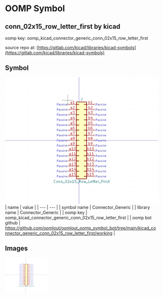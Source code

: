 # OOMP Symbol  
## conn_02x15_row_letter_first  by kicad  
  
oomp key: oomp_kicad_connector_generic_conn_02x15_row_letter_first  
  
source repo at: [https://gitlab.com/kicad/libraries/kicad-symbols](https://gitlab.com/kicad/libraries/kicad-symbols)  
## Symbol  
  
[![working.png](working_600.png)](working.png)  
| name | value | 
| --- | --- | 
| symbol name | Connector_Generic | 
| library name | Connector_Generic | 
| oomp key | oomp_kicad_connector_generic_conn_02x15_row_letter_first | 
| oomp bot github | https://github.com/oomlout/oomlout_oomp_symbol_bot/tree/main/kicad_connector_generic_conn_02x15_row_letter_first/working | 
## Images  
  
[![working.png](working_140.png)](working.png)  
